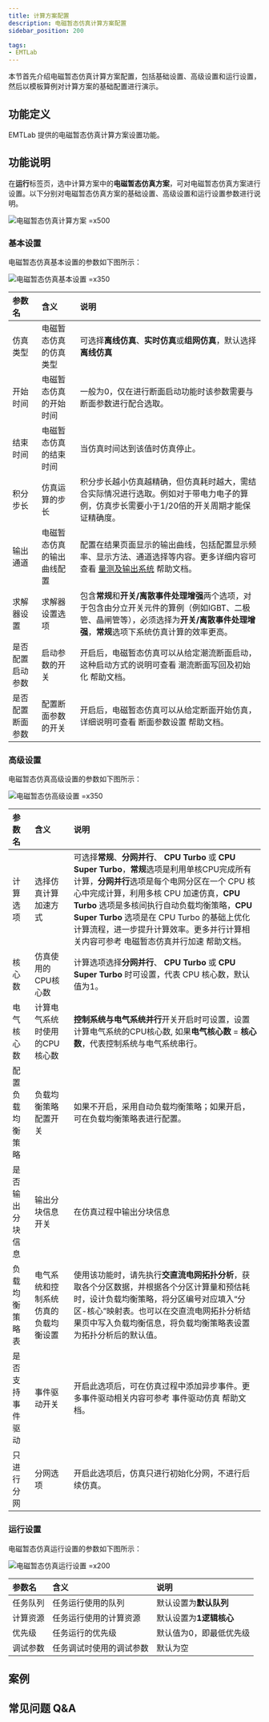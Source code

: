 ```yaml
---
title: 计算方案配置
description: 电磁暂态仿真计算方案配置
sidebar_position: 200

tags: 
- EMTLab
---
```

本节首先介绍电磁暂态仿真计算方案配置，包括基础设置、高级设置和运行设置，然后以模板算例对计算方案的基础配置进行演示。

## 功能定义
EMTLab 提供的电磁暂态仿真计算方案设置功能。

## 功能说明
在**运行**标签页，选中计算方案中的**电磁暂态仿真方案**，可对电磁暂态仿真方案进行设置。以下分别对电磁暂态仿真方案的基础设置、高级设置和运行设置参数进行说明。

![电磁暂态仿真计算方案 =x500](./emt-simulation-scheme.png)

### 基本设置
电磁暂态仿真基本设置的参数如下图所示：

![电磁暂态仿真基本设置 =x350](./basic-setting.png)

| 参数名 | 含义 | 说明 |
| :--- | :--- | :--- | 
| 仿真类型 | 电磁暂态仿真的仿真类型 | 可选择**离线仿真**、**实时仿真**或**组网仿真**，默认选择**离线仿真** | 
| 开始时间 | 电磁暂态仿真的开始时间 | 一般为0，仅在进行断面启动功能时该参数需要与断面参数进行配合选取。 |
| 结束时间 | 电磁暂态仿真的结束时间 | 当仿真时间达到该值时仿真停止。 |
| 积分步长 | 仿真运算的步长 | 积分步长越小仿真越精确，但仿真耗时越大，需结合实际情况进行选取。例如对于带电力电子的算例，仿真步长需要小于1/20倍的开关周期才能保证精确度。 |
| 输出通道 | 电磁暂态仿真的输出曲线配置 | 配置在结果页面显示的输出曲线，包括配置显示频率、显示方法、通道选择等内容。更多详细内容可查看 [量测及输出系统](../measure/index.md) 帮助文档。 |
| 求解器设置 | 求解器设置选项 | 包含**常规**和**开关/离散事件处理增强**两个选项，对于包含由分立开关元件的算例（例如IGBT、二极管、晶闸管等），必须选择为**开关/离散事件处理增强**，**常规**选项下系统仿真计算的效率更高。 |
| 是否配置启动参数 | 启动参数的开关 | 开启后，电磁暂态仿真可以从给定潮流断面启动，这种启动方式的说明可查看 潮流断面写回及初始化 帮助文档。|
| 是否配置断面参数 | 配置断面参数的开关 | 开启后，电磁暂态仿真可以从给定断面开始仿真，详细说明可查看 断面参数设置 帮助文档。 |

### 高级设置
电磁暂态仿真高级设置的参数如下图所示：

![电磁暂态仿高级设置 =x350](./advanced-setting.png)

| 参数名 | 含义 | 说明 |
| :--- | :--- | :--- | 
| 计算选项 | 选择仿真计算加速方式 | 可选择**常规**、**分网并行**、 **CPU Turbo** 或 **CPU Super Turbo**，**常规**选项是利用单核CPU完成所有计算，**分网并行**选项是每个电网分区在一个 CPU 核心中完成计算，利用多核 CPU 加速仿真，**CPU Turbo** 选项是多核间执行自动负载均衡策略，**CPU Super Turbo** 选项是在 CPU Turbo 的基础上优化计算流程，进一步提升计算效率。更多并行计算相关内容可参考 电磁暂态仿真并行加速 帮助文档。 |
| 核心数 | 仿真使用的CPU核心数 | 计算选项选择**分网并行**、 **CPU Turbo** 或 **CPU Super Turbo** 时可设置，代表 CPU 核心数，默认值为1。 |
| 电气核心数 | 计算电气系统时使用的CPU核心数 | **控制系统与电气系统并行**开关开启时可设置，设置计算电气系统的CPU核心数, 如果**电气核心数** = **核心数**，代表控制系统与电气系统串行。 |
| 配置负载均衡策略 | 负载均衡策略配置开关 | 如果不开启，采用自动负载均衡策略；如果开启，可在负载均衡策略表进行配置。 |
| 是否输出分块信息 | 输出分块信息开关 | 在仿真过程中输出分块信息 |
| 负载均衡策略表 | 电气系统和控制系统仿真的负载均衡设置 | 使用该功能时，请先执行**交直流电网拓扑分析**，获取各个分区数据，并根据各个分区计算量和预估耗时，设计负载均衡策略，将分区编号对应填入“分区-核心”映射表。也可以在交直流电网拓扑分析结果页中写入负载均衡信息，将负载均衡策略表设置为拓扑分析后的默认值。 |
| 是否支持事件驱动 | 事件驱动开关 | 开启此选项后，可在仿真过程中添加异步事件。更多事件驱动相关内容可参考 事件驱动仿真 帮助文档。 |
| 只进行分网 | 分网选项 | 开启此选项后，仿真只进行初始化分网，不进行后续仿真。 |

### 运行设置
电磁暂态仿真运行设置的参数如下图所示：

![电磁暂态仿真运行设置 =x200](./run-setting.png)

| 参数名 | 含义 | 说明 |
| :--- | :--- | :--- | 
| 任务队列 | 任务运行使用的队列 | 默认设置为**默认队列** |
| 计算资源 | 任务运行使用的计算资源 | 默认设置为**1逻辑核心** |
| 优先级 | 任务运行的优先级 | 默认值为0，即最低优先级 |
| 调试参数 | 任务调试时使用的调试参数 | 默认为空 |

## 案例


## 常见问题 Q&A